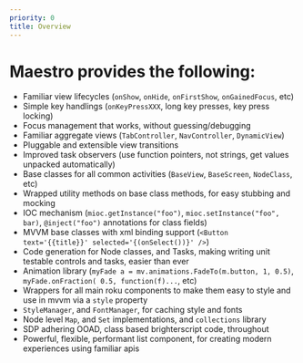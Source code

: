 ```yaml
---
priority: 0
title: Overview
---
```


# Maestro provides the following:

 - Familiar view lifecycles (`onShow`, `onHide`, `onFirstShow`, `onGainedFocus`, etc)
 - Simple key handlings (`onKeyPressXXX`, long key presses, key press locking)
 - Focus management that works, without guessing/debugging
 - Familiar aggregate views (`TabController`, `NavController`, `DynamicView`)
 - Pluggable and extensible view transitions
 - Improved task observers (use function pointers, not strings, get values unpacked automatically)
 - Base classes for all common activities (`BaseView`, `BaseScreen`, `NodeClass`, etc)
 - Wrapped utility methods on base class methods, for easy stubbing and mocking
 - IOC mechanism (`mioc.getInstance("foo")`, `mioc.setInstance("foo", bar)`, `@inject("foo")` annotations for class fields)
 - MVVM base classes with xml binding support (`<Button text='{{title}}' selected='{(onSelect())}' />`)
 - Code generation for Node classes, and Tasks, making writing unit testable controls and tasks, easier than ever
 - Animation library (`myFade a = mv.animations.FadeTo(m.button, 1, 0.5)`, `myFade.onFraction( 0.5, function(f)...`, etc)
 - Wrappers for all main roku components to make them easy to style and use in mvvm via a `style` property
 - `StyleManager`, and `FontManager`, for caching style and fonts
 - Node level `Map`, and `Set` implementations, and `collections` library
 - SDP adhering OOAD, class based brighterscript code, throughout
 - Powerful, flexible, performant list component, for creating modern experiences using familiar apis
